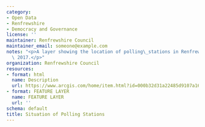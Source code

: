 ```yaml
---
category:
- Open Data
- Renfrewshire
- Democracy and Governance
license: ''
maintainer: Renfrewshire Council
maintainer_email: someone@example.com
notes: "<p>A layer showing the location of polling\_stations in Renfrewshire in June\
  \ 2017.</p>"
organization: Renfrewshire Council
resources:
- format: html
  name: Description
  url: https://www.arcgis.com/home/item.html?id=000b32d31a22485d9107a1666577372b
- format: FEATURE LAYER
  name: FEATURE LAYER
  url: ''
schema: default
title: Situation of Polling Stations
---
```

